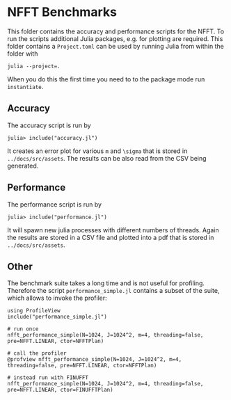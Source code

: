 # NFFT Benchmarks

This folder contains the accuracy and performance scripts for the NFFT. 
To run the scripts additional Julia packages, e.g. for plotting are required.
This folder contains a `Project.toml` can be used by running Julia from within
the folder with
```
julia --project=.
```
When you do this the first time you need to to the package mode run `instantiate`.

## Accuracy

The accuracy script is run by
```
julia> include("accuracy.jl")
```
It creates an error plot for various ``m`` and ``\sigma`` that is stored in `../docs/src/assets`. The results can be also read from the CSV being generated.

## Performance

The performance script is run by
```
julia> include("performance.jl")
```
It will spawn new julia processes with different numbers of threads. Again the results are stored in a CSV file and plotted into a pdf that is stored in `../docs/src/assets`.

## Other

The benchmark suite takes a long time and is not useful for profiling. Therefore the script `performance_simple.jl` contains a subset of the suite, which allows to invoke the profiler:

```
using ProfileView
include("performance_simple.jl")

# run once
nfft_performance_simple(N=1024, J=1024^2, m=4, threading=false, pre=NFFT.LINEAR, ctor=NFFTPlan)

# call the profiler
@profview nfft_performance_simple(N=1024, J=1024^2, m=4, threading=false, pre=NFFT.LINEAR, ctor=NFFTPlan)

# instead run with FINUFFT
nfft_performance_simple(N=1024, J=1024^2, m=4, threading=false, pre=NFFT.LINEAR, ctor=FINUFFTPlan)
```
